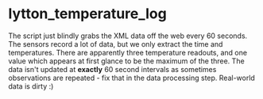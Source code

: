 lytton_temperature_log
=======================

The script just blindly grabs the XML data off the web every 60 seconds.
The sensors record a lot of data, but we only extract the time and temperatures.
There are apparently three temperature readouts, and one value which appears at
first glance to be the maximum of the three.
The data isn't updated at **exactly** 60 second intervals as sometimes
observations are repeated - fix that in the data processing step.  Real-world data is dirty :)


